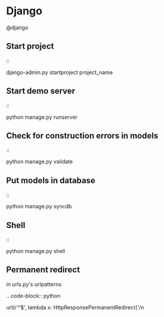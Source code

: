 # Django
@django

Start project
-------------

::

 django-admin.py startproject project_name

Start demo server
-----------------

::

 python manage.py runserver

Check for construction errors in models
---------------------------------------

::

 python manage.py validate

Put models in database
----------------------

::

 python manage.py syncdb

Shell
-----

::

 python manage.py shell

Permanent redirect
------------------

in urls.py's urlpatterns

.. code-block:: python

 url(r'^$', lambda x: HttpResponsePermanentRedirect('/n

